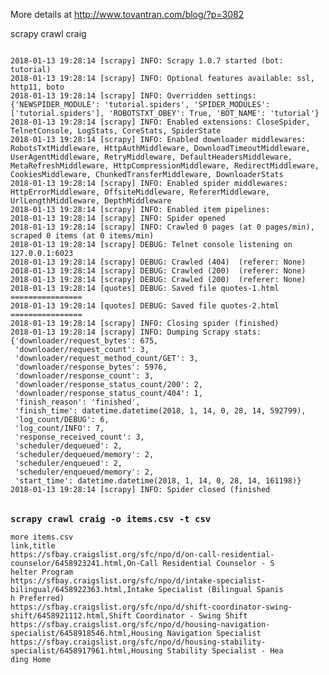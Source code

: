 More details at http://www.tovantran.com/blog/?p=3082

scrapy crawl craig 
<pre><code>
2018-01-13 19:28:14 [scrapy] INFO: Scrapy 1.0.7 started (bot: tutorial)
2018-01-13 19:28:14 [scrapy] INFO: Optional features available: ssl, http11, boto
2018-01-13 19:28:14 [scrapy] INFO: Overridden settings: {'NEWSPIDER_MODULE': 'tutorial.spiders', 'SPIDER_MODULES': ['tutorial.spiders'], 'ROBOTSTXT_OBEY': True, 'BOT_NAME': 'tutorial'}
2018-01-13 19:28:14 [scrapy] INFO: Enabled extensions: CloseSpider, TelnetConsole, LogStats, CoreStats, SpiderState
2018-01-13 19:28:14 [scrapy] INFO: Enabled downloader middlewares: RobotsTxtMiddleware, HttpAuthMiddleware, DownloadTimeoutMiddleware, UserAgentMiddleware, RetryMiddleware, DefaultHeadersMiddleware, MetaRefreshMiddleware, HttpCompressionMiddleware, RedirectMiddleware, CookiesMiddleware, ChunkedTransferMiddleware, DownloaderStats
2018-01-13 19:28:14 [scrapy] INFO: Enabled spider middlewares: HttpErrorMiddleware, OffsiteMiddleware, RefererMiddleware, UrlLengthMiddleware, DepthMiddleware
2018-01-13 19:28:14 [scrapy] INFO: Enabled item pipelines: 
2018-01-13 19:28:14 [scrapy] INFO: Spider opened
2018-01-13 19:28:14 [scrapy] INFO: Crawled 0 pages (at 0 pages/min), scraped 0 items (at 0 items/min)
2018-01-13 19:28:14 [scrapy] DEBUG: Telnet console listening on 127.0.0.1:6023
2018-01-13 19:28:14 [scrapy] DEBUG: Crawled (404) <GET http://quotes.toscrape.com/robots.txt> (referer: None)
2018-01-13 19:28:14 [scrapy] DEBUG: Crawled (200) <GET http://quotes.toscrape.com/page/1/> (referer: None)
2018-01-13 19:28:14 [scrapy] DEBUG: Crawled (200) <GET http://quotes.toscrape.com/page/2/> (referer: None)
2018-01-13 19:28:14 [quotes] DEBUG: Saved file quotes-1.html
================
2018-01-13 19:28:14 [quotes] DEBUG: Saved file quotes-2.html
================
2018-01-13 19:28:14 [scrapy] INFO: Closing spider (finished)
2018-01-13 19:28:14 [scrapy] INFO: Dumping Scrapy stats:
{'downloader/request_bytes': 675,
 'downloader/request_count': 3,
 'downloader/request_method_count/GET': 3,
 'downloader/response_bytes': 5976,
 'downloader/response_count': 3,
 'downloader/response_status_count/200': 2,
 'downloader/response_status_count/404': 1,
 'finish_reason': 'finished',
 'finish_time': datetime.datetime(2018, 1, 14, 0, 28, 14, 592799),
 'log_count/DEBUG': 6,
 'log_count/INFO': 7,
 'response_received_count': 3,
 'scheduler/dequeued': 2,
 'scheduler/dequeued/memory': 2,
 'scheduler/enqueued': 2,
 'scheduler/enqueued/memory': 2,
 'start_time': datetime.datetime(2018, 1, 14, 0, 28, 14, 161198)}
2018-01-13 19:28:14 [scrapy] INFO: Spider closed (finished
</code>

<b>scrapy crawl craig -o items.csv -t csv</b>
<code>
more items.csv
link,title
https://sfbay.craigslist.org/sfc/npo/d/on-call-residential-counselor/6458923241.html,On-Call Residential Counselor - S
helter Program
https://sfbay.craigslist.org/sfc/npo/d/intake-specialist-bilingual/6458922363.html,Intake Specialist (Bilingual Spanis
h Preferred)
https://sfbay.craigslist.org/sfc/npo/d/shift-coordinator-swing-shift/6458921112.html,Shift Coordinator - Swing Shift
https://sfbay.craigslist.org/sfc/npo/d/housing-navigation-specialist/6458918546.html,Housing Navigation Specialist
https://sfbay.craigslist.org/sfc/npo/d/housing-stability-specialist/6458917961.html,Housing Stability Specialist - Hea
ding Home


</code>
